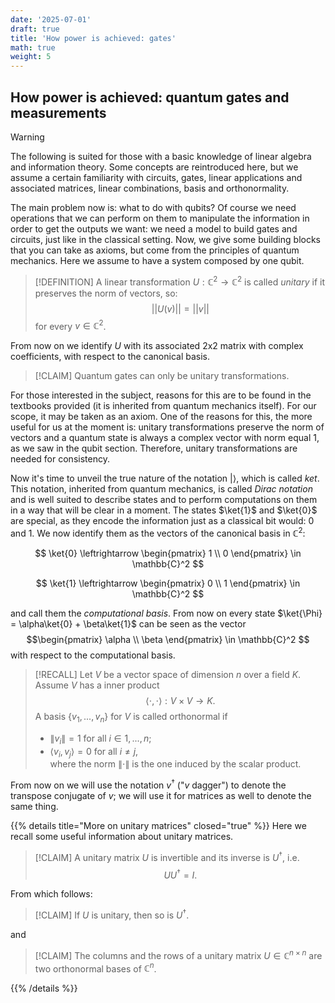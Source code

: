 ```yaml
---
date: '2025-07-01'
draft: true
title: 'How power is achieved: gates'
math: true
weight: 5
---
```


## How power is achieved: quantum gates and measurements 
>[!WARNING]
> The following is suited for those with a basic knowledge of linear algebra and information theory. Some concepts are reintroduced here, but we assume a certain familiarity with circuits, gates, linear applications and associated matrices, linear combinations, basis and orthonormality.

The main problem now is: what to do with qubits? Of course we need operations that we can perform on them to manipulate the information in order to get the outputs we want: we need a model to build gates and circuits, just like in the classical setting. Now, we give some building blocks that you can take as axioms, but come from the principles of quantum mechanics. Here we assume to have a system composed by one qubit.

>[!DEFINITION]
>A linear transformation $U: \mathbb{C}^2\rightarrow \mathbb{C}^2$ is called $\textit{unitary}$ if it preserves the norm of vectors, so: $$||U(v)|| = ||v||$$ for every $v \in \mathbb{C}^2$.

From now on we identify $U$ with its associated 2x2 matrix with complex coefficients, with respect to the canonical basis.

>[!CLAIM]
>Quantum gates can only be unitary transformations.

For those interested in the subject, reasons for this are to be found in the textbooks provided (it is inherited from quantum mechanics itself). For our scope, it may be taken as an axiom. One of the reasons for this, the more useful for us at the moment is: unitary transformations preserve the norm of vectors and a quantum state is always a complex vector with norm equal 1, as we saw in the qubit section. Therefore, unitary transformations are needed for consistency.

Now it's time to unveil the true nature of the notation $| \rangle$, which is called $\textit{ket}$. This notation, inherited from quantum mechanics, is called $\textit{Dirac notation}$ and is well suited to describe states and to perform computations on them in a way that will be clear in a moment. The states $\ket{1}$ and $\ket{0}$ are special, as they encode the information just as a classical bit would: 0 and 1. We now identify them as the vectors of the canonical basis in $\mathbb{C}^2$:

$$ \ket{0} \leftrightarrow
\begin{pmatrix}
1 \\
0
\end{pmatrix} \in \mathbb{C}^2
$$ 

$$ \ket{1} \leftrightarrow
\begin{pmatrix}
0 \\
1
\end{pmatrix} \in \mathbb{C}^2
$$ 

and call them the $\textit{computational basis}$. From now on every state $\ket{\Phi} = \alpha\ket{0} + \beta\ket{1}$ can be seen as the vector 
$$\begin{pmatrix}
\alpha \\
\beta
\end{pmatrix} \in \mathbb{C}^2
$$ 
with respect to the computational basis. 

>[!RECALL]
> Let $V$ be a vector space of dimension $n$ over a field $K$. Assume $V$ has a inner product $$\langle \cdot,\cdot \rangle:V\times V \rightarrow K.$$ A basis $\{v_1, . . . , v_n\}$ for $V$ is called orthonormal if 
> - $\left\lVert v_i \right\rVert = 1$ for all $i \in {1, ...,n}$;
> - $\langle v_i,v_j \rangle = 0$ for all $i \neq j$,  
>where the norm $\left\lVert \cdot \right\rVert$ is the one induced by the scalar product.

From now on we will use the notation $v^\dagger$ ("$v$ dagger") to denote the transpose conjugate of $v$; we will use it for matrices as well to denote the same thing.

{{% details title="More on unitary matrices" closed="true" %}}
Here we recall some useful information about unitary matrices.

>[!CLAIM]
> A unitary matrix $U$ is invertible and its inverse is $U^\dagger$, i.e. $$UU^\dagger=I.$$

From which follows:

>[!CLAIM]
> If $U$ is unitary, then so is $U^\dagger$.

and

>[!CLAIM]
> The columns and the rows of a unitary matrix $U\in \mathbb{C}^{n\times n}$ are two orthonormal bases of $\mathbb{C}^n$.

{{% /details %}}